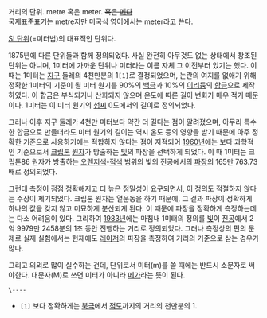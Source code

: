 거리의 단위. metre 혹은 meter. <del>혹은 [메다](%EB%A9%94%EB%8B%A4.md)</del>  
국제표준표기는 metre지만 미국식 영어에서는 meter라고 쓴다.

[SI 단위](SI%20%EB%8B%A8%EC%9C%84.md)(=미터법)의 대표적인 단위다.

1875년에 다른 단위들과 함께 정의되었다. 사실 완전히 아무것도 없는 상태에서 창조된 단위는 아니며, 1미터에 가까운 단위나 미터라는 이름
자체 그 이전부터 있기는 했다. 이 때는 1미터는 [지구](%EC%A7%80%EA%B5%AC.md) 둘레의 4천만분의 1`[1]`로
결정되었으며, 논란의 여지를 없애기 위해 정확한 1미터의 기준이 될 미터 원기를 90%의
[백금](%EB%B0%B1%EA%B8%88.md)과 10%의 [이리듐](%EC%9D%B4%EB%A6%AC%EB%93%90.md)의
[합금](%ED%95%A9%EA%B8%88.md)으로 제작하였다. 이 합금은 부식되거나 산화되지 않으며 온도에 따른 길이 변화가 매우
적기 때문이다. 1미터는 이 미터 원기의 [섭씨](%EC%84%AD%EC%94%A8.md) 0도에서의 길이로 정의되었다.

그러나 이후 지구 둘레가 4천만 미터보다 약간 더 길다는 점이 알려졌으며, 아무리 특수한 합금으로 만들더라도 미터 원기의 길이는 역시 온도
등의 영향을 받기 때문에 아주 정확한 기준으로 사용하기에는 적합하지 않다는 점이 지적되어
[1960년](1960%EB%85%84.md)에는 보다 과학적인 기준으로서
[크립톤](%ED%81%AC%EB%A6%BD%ED%86%A4.md) [원자](%EC%9B%90%EC%9E%90.md)가 방출하는
[빛](%EB%B9%9B.md)의 파장을 선택하게 되었다. 이 때 1미터는 크립톤86 원자가 방출하는 [오렌지색](%EC%98%A4%EB%A0%8C%EC%A7%80%EC%83%89.md)-[적색](%EC%A0%81%EC%83%89.md) 범위의 빛의 진공에서의
[파장](%ED%8C%8C%EC%9E%A5.md)의 165만 763.73배로 정의되었다.

그런데 측정이 점점 정확해지고 더 높은 정밀성이 요구되면서, 이 정의도 적절하지 않다는 주장이 제기되었다. 크립톤 원자는 열운동을 하기
때문에, 그 결과 파장이 정확하게 하나의 값을 갖지 않고 미묘하게 분산되게 된다. 이 때문에 파장을 정확하게 측정하는데는 다소 어려움이
있다. 그리하여 [1983년](1983%EB%85%84.md)에는 마침내 1미터의 정의를 [빛](%EB%B9%9B.md)이
[진공](%EC%A7%84%EA%B3%B5.md)에서 2억 9979만 2458분의 1초 동안 진행하는 거리로 정의되었다. 그러나
측정상의 편의 문제로 실제 실험에서는 현재에도 [레이저](%EB%A0%88%EC%9D%B4%EC%A0%80.md)의 파장을 측정하여
거리의 기준으로 삼는 경우가 많다.

그리고 의외로 많이 실수하는 건데, 단위로서 미터(m)를 쓸 때에는 반드시 소문자로 써야한다. 대문자(M)로 쓰면 미터가 아니라
[메가](%EB%A9%94%EA%B0%80.md)라는 뜻이 된다.

`\----`

  * `[1]` 보다 정확하게는 [북극](%EB%B6%81%EA%B7%B9.md)에서 [적도](%EC%A0%81%EB%8F%84.md)까지의 거리의 천만분의 1. 

